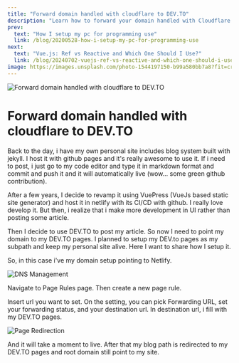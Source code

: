 ```yaml
---
title: "Forward domain handled with cloudflare to DEV.TO"
description: "Learn how to forward your domain handled with Cloudflare to dev.to. Step-by-step guide to seamless domain forwarding for your website."
prev:
  text: "How I setup my pc for programming use"
  link: /blog/20200528-how-i-setup-my-pc-for-programming-use
next: 
  text: "Vue.js: Ref vs Reactive and Which One Should I Use?"
  link: /blog/20240702-vuejs-ref-vs-reactive-and-which-one-should-i-use
image: https://images.unsplash.com/photo-1544197150-b99a580bb7a8?fit=crop&w=800&h=418
---
```


![Forward domain handled with cloudflare to DEV.TO](https://images.unsplash.com/photo-1544197150-b99a580bb7a8?fit=crop&w=800&h=418)

# Forward domain handled with cloudflare to DEV.TO

Back to the day, i have my own personal site includes blog system built with jekyll. I host it with github pages and it's really awesome to use it. If i need to post, i just go to my code editor and type it in markdown format and commit and push it and it will automatically live (wow... some green github contribution).

After a few years, I decide to revamp it using VuePress (VueJs based static site generator) and host it in netlify with its CI/CD with github. I really love develop it. But then, i realize that i make more development in UI rather than posting some article.

Then I decide to use DEV.TO to post my article. So now I need to point my domain to my DEV.TO pages. I planned to setup my DEV.to pages as my subpath and keep my personal site alive. Here I want to share how I setup it.

So, in this case i've my domain setup pointing to Netlify.

![DNS Management](/img/20200531-dns-management-for-alfattarezqa-com.png)

Navigate to Page Rules page. Then create a new page rule.

Insert url you want to set. On the setting, you can pick Forwarding URL, set your forwarding status, and your destination url. In destination url, i fill with my DEV.TO pages.

![Page Redirection](/img/20200531-page-redirection.png)

And it will take a moment to live. After that my blog path is redirected to my DEV.TO pages and root domain still point to my site.
